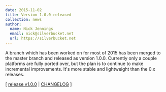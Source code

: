 ```yaml
---
date: 2015-11-02
title: Version 1.0.0 released
collection: news
author: 
  name: Nick Jennings
  email: nick@silverbucket.net
  url: https://silverbucket.net
---
```

A branch which has been worked on for most of 2015 has been merged to the master branch and released as version 1.0.0. Currently only a couple platforms are fully ported over, but the plan is to continue to make incremental improvements. It's more stable and lightweight than the 0.x releases.

[ [release v1.0.0](https://github.com/sockethub/sockethub/releases/tag/v1.0.0) | [CHANGELOG](https://github.com/sockethub/sockethub/blob/v1.0.0/CHANGELOG.md) ]
